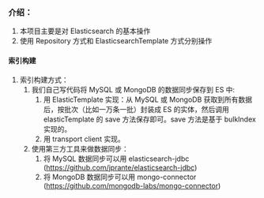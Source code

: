 ### 介绍：
1. 本项目主要是对 Elasticsearch 的基本操作
2. 使用 Repository 方式和 ElasticsearchTemplate 方式分别操作

#### 索引构建
1. 索引构建方式：
    1. 我们自己写代码将 MySQL 或 MongoDB 的数据同步保存到 ES 中:
        1. 用 ElasticTemplate 实现：从 MySQL 或 MongoDB 获取到所有数据后，按批次（比如一万条一批）封装成 ES 的实体，然后调用 elasticTemplate 
           的 save 方法保存即可。save 方法是基于 bulkIndex 实现的。
        2. 用 transport client 实现。
    2. 使用第三方工具来做数据同步：
        1. 将 MySQL 数据同步可以用 elasticsearch-jdbc (https://github.com/jprante/elasticsearch-jdbc)
        2. 将 MongoDB 数据同步可以用 mongo-connector (https://github.com/mongodb-labs/mongo-connector)
